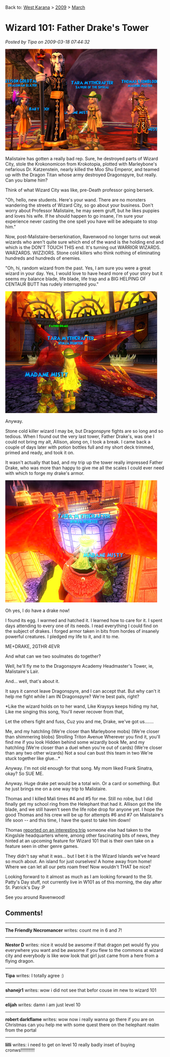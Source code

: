 Back to: [West Karana](/posts/westkarana.md) > [2009](/posts/2009/westkarana.md) > [March](./westkarana.md)
# Wizard 101: Father Drake's Tower

*Posted by Tipa on 2009-03-18 07:44:32*

![wizardgraphicalclient-2009-03-14-20-02-42-60](../../../uploads/2009/03/wizardgraphicalclient-2009-03-14-20-02-42-60.jpg "wizardgraphicalclient-2009-03-14-20-02-42-60")

Malistaire has gotten a really bad rep. Sure, he destroyed parts of Wizard City, stole the Krokonomicon from Krokotopia, plotted with Marleybone's nefarious Dr. Katzenstein, nearly killed the Moo Shu Emperor, and teamed up with the Dragon Titan whose army destroyed Dragonspyre, but really. Can you blame him?

Think of what Wizard City was like, pre-Death professor going berserk.

"Oh, hello, new students. Here's your wand. There are no monsters wandering the streets of Wizard City, so go about your business. Don't worry about Professor Malistaire, he may seem gruff, but he likes puppies and loves his wife. If he should happen to go insane, I'm sure your experience never casting the one spell you have will be adequate to stop him."

Now, post-Malistaire-berserkination, Ravenwood no longer turns out weak wizards who aren't quite sure which end of the wand is the holding end and which is the DON'T TOUCH THIS end. It's turning out WARRIOR WIZARDS. WARZARDS. WIZZIORS. Stone cold killers who think nothing of eliminating hundreds and hundreds of enemies.

"Oh, hi, random wizard from the past. Yes, I am sure you were a great wizard in your day. Yes, I would love to have heard more of your story but it seems my balance blade, life blade, life trap and a BIG HELPING OF CENTAUR BUTT has rudely interrupted you."

![wizardgraphicalclient-2009-03-15-14-16-14-94](../../../uploads/2009/03/wizardgraphicalclient-2009-03-15-14-16-14-94.jpg "wizardgraphicalclient-2009-03-15-14-16-14-94")

Anyway.

Stone cold killer wizard I may be, but Dragonspyre fights are so long and so tedious. When I found out the very last tower, Father Drake's, was one I could not bring my alt, Allison, along on, I took a break. I came back a couple of days later with potion bottles full and my short deck trimmed, primed and ready, and took it on.

It wasn't actually that bad, and my trip up the tower really impressed Father Drake, who was more than happy to give me all the scales I could ever need with which to forge my drake's armor.

![wizardgraphicalclient-2009-03-15-14-25-08-96](../../../uploads/2009/03/wizardgraphicalclient-2009-03-15-14-25-08-96.jpg "wizardgraphicalclient-2009-03-15-14-25-08-96")

Oh yes, I do have a drake now!

I found its egg. I warmed and hatched it. I learned how to care for it. I spent days attending to every one of its needs. I read everything I could find on the subject of drakes. I forged armor taken in bits from hordes of insanely powerful creatures. I pledged my life to it, and it to me.

ME+DRAKE, 2GTHR 4EVR

And what can we two soulmates do together?

Well, he'll fly me to the Dragonspyre Academy Headmaster's Tower, ie, Malistaire's Lair.

And... well, that's about it.

It says it cannot leave Dragonspyre, and I can accept that. But why can't it help me fight while I am IN Dragonspyre? We're best pals, right?

*Like the wizard holds on to her wand,
Like Kraysys keeps hiding my hat,
Like me singing this song,
You'll never recover from that,

Let the others fight and fuss,
Cuz you and me, Drake, we've got us.......

Me, and my hatchling
(We're closer than Marleybone mobs)
(We're closer than shimmering blobs)
Strolling Triton Avenue
Wherever you find it, you'll find me if you look
Hidden behind some wizardly book
Me, and my hatchling
(We're closer than a duel when you're out of cards)
(We're closer than any two other wizards)
Not a soul can bust this team in two
We're stuck together like glue...*

Anyway. I'm not old enough for that song. My mom liked Frank Sinatra, okay? So SUE ME.

Anyway. Huge drake pet would be a total win. Or a card or something. But he just brings me on a one way trip to Malistaire.

Thomas and I killed Mali times #4 and #5 for me. Still no robe, but I did finally get my school ring from the Helephant that had it. Allison got the life blade, and we still haven't seen the life robe drop for anyone yet. I hope the good Thomas and his crew will be up for attempts #6 and #7 on Malistaire's life soon -- and this time, I have the quest to take him down!

Thomas [reported on an interesting trip](http://thefriendlynecromancer.blogspot.com/2009/03/quinn-hexthief-rocks-austin-texas-in.html) someone else had taken to the KingsIsle headquarters where, among other fascinating bits of news, they hinted at an upcoming feature for Wizard 101 that is their own take on a feature seen in other genre games.

They didn't say what it was... but I bet it is the Wizard Islands we've heard so much about. An island for just ourselves! A home away from home! Where we can let all our pets roam free! Now wouldn't THAT be nice?

Looking forward to it almost as much as I am looking forward to the St. Patty's Day stuff, not currently live in W101 as of this morning, the day after St. Patrick's Day :P

See you around Ravenwood!

## Comments!

---

**The Friendly Necromancer** writes: count me in 6 and 7!

---

**Nestor D** writes: nice it would be awsome if that dragon pet would fly you everywhere you want and be awsome if you flew to the commons at wizard city and everybody is like wow look that girl just came from a here from a flying dragon.

---

**Tipa** writes: I totally agree :)

---

**shanejr1** writes: wow i did not see that befor couse im new to wizard 101

---

**elijah** writes: damn i am just level 10

---

**robert darkflame** writes: wow now i really wanna go there
if you are on Christmas can you help me with some quest there on the helephant realm from the portal

---

**lilli** writes: i need to get on level 10 really badly inset of buying cronws!!!!!!!!!!!

